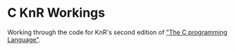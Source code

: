 # C KnR Workings
Working through the code for KnR's second edition of ["The C programming Language"](https://en.wikipedia.org/wiki/The_C_Programming_Language).
